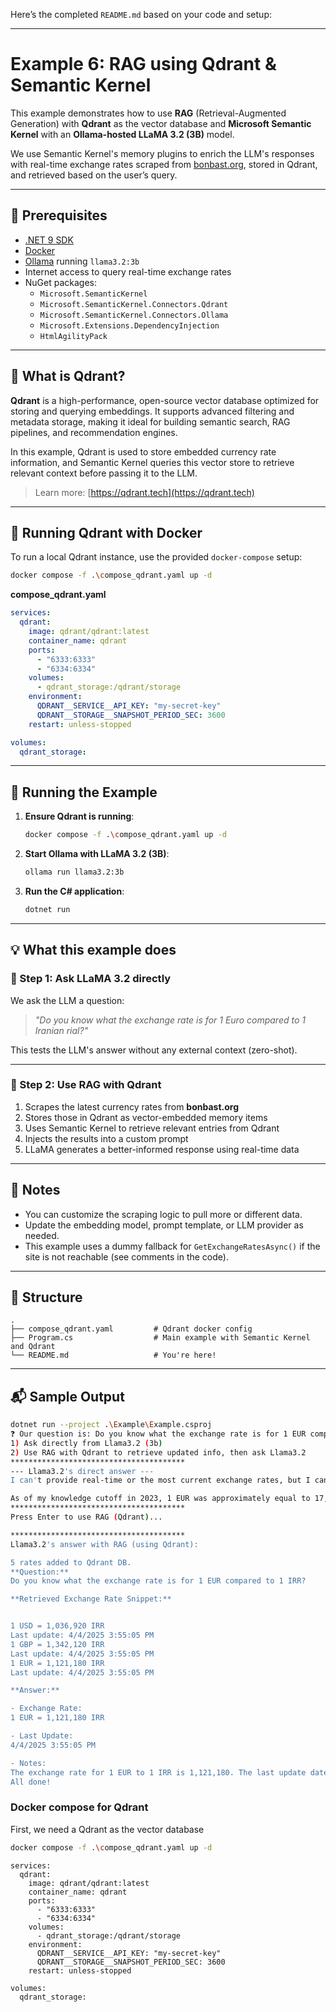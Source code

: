 Here’s the completed `README.md` based on your code and setup:

---

# Example 6: RAG using Qdrant & Semantic Kernel

This example demonstrates how to use **RAG** (Retrieval-Augmented Generation) with **Qdrant** as the vector database and **Microsoft Semantic Kernel** with an **Ollama-hosted LLaMA 3.2 (3B)** model.

We use Semantic Kernel's memory plugins to enrich the LLM's responses with real-time exchange rates scraped from [bonbast.org](https://bonbast.org), stored in Qdrant, and retrieved based on the user’s query.

---

## 🔧 Prerequisites

- [.NET 9 SDK](https://dotnet.microsoft.com/en-us/download)
- [Docker](https://www.docker.com/)
- [Ollama](https://ollama.com/) running `llama3.2:3b`
- Internet access to query real-time exchange rates
- NuGet packages:
  - `Microsoft.SemanticKernel`
  - `Microsoft.SemanticKernel.Connectors.Qdrant`
  - `Microsoft.SemanticKernel.Connectors.Ollama`
  - `Microsoft.Extensions.DependencyInjection`
  - `HtmlAgilityPack`

---

## 🧠 What is Qdrant?

**Qdrant** is a high-performance, open-source vector database optimized for storing and querying embeddings. It supports advanced filtering and metadata storage, making it ideal for building semantic search, RAG pipelines, and recommendation engines.

In this example, Qdrant is used to store embedded currency rate information, and Semantic Kernel queries this vector store to retrieve relevant context before passing it to the LLM.

> Learn more: [https://qdrant.tech](https://qdrant.tech)

---

## 🐳 Running Qdrant with Docker

To run a local Qdrant instance, use the provided `docker-compose` setup:

```bash
docker compose -f .\compose_qdrant.yaml up -d
```

**compose_qdrant.yaml**
```yaml
services:
  qdrant:
    image: qdrant/qdrant:latest
    container_name: qdrant
    ports:
      - "6333:6333"
      - "6334:6334"
    volumes:
      - qdrant_storage:/qdrant/storage
    environment:
      QDRANT__SERVICE__API_KEY: "my-secret-key" 
      QDRANT__STORAGE__SNAPSHOT_PERIOD_SEC: 3600
    restart: unless-stopped

volumes:
  qdrant_storage:
```

---

## 🚀 Running the Example

1. **Ensure Qdrant is running**:
   ```bash
   docker compose -f .\compose_qdrant.yaml up -d
   ```

2. **Start Ollama with LLaMA 3.2 (3B)**:
   ```bash
   ollama run llama3.2:3b
   ```

3. **Run the C# application**:
   ```bash
   dotnet run
   ```

---

## 💡 What this example does

### 🔹 Step 1: Ask LLaMA 3.2 directly
We ask the LLM a question:
> _"Do you know what the exchange rate is for 1 Euro compared to 1 Iranian rial?"_

This tests the LLM's answer without any external context (zero-shot).

---

### 🔹 Step 2: Use RAG with Qdrant
1. Scrapes the latest currency rates from **bonbast.org**
2. Stores those in Qdrant as vector-embedded memory items
3. Uses Semantic Kernel to retrieve relevant entries from Qdrant
4. Injects the results into a custom prompt
5. LLaMA generates a better-informed response using real-time data

---

## 📎 Notes

- You can customize the scraping logic to pull more or different data.
- Update the embedding model, prompt template, or LLM provider as needed.
- This example uses a dummy fallback for `GetExchangeRatesAsync()` if the site is not reachable (see comments in the code).

---

## 📂 Structure

```
.
├── compose_qdrant.yaml         # Qdrant docker config
├── Program.cs                  # Main example with Semantic Kernel and Qdrant
└── README.md                   # You're here!
```

---

## 📬 Sample Output

```bash
dotnet run --project .\Example\Example.csproj
❓ Our question is: Do you know what the exchange rate is for 1 EUR compared to 1 IRR?
1) Ask directly from Llama3.2 (3b)
2) Use RAG with Qdrant to retrieve updated info, then ask Llama3.2
***************************************
--- Llama3.2's direct answer ---
I can't provide real-time or the most current exchange rates, but I can give you an approximate conversion rate.

As of my knowledge cutoff in 2023, 1 EUR was approximately equal to 17,000 - 18,000 IRR (Iranian Rial). However, please note that exchange rates can fluctuate frequently and may have changed since my knowledge cutoff. For the most up-to-date and accurate conversion rate, I recommend checking a reliable currency exchange website or service, such as XE.com or Oanda.com.
***************************************
Press Enter to use RAG (Qdrant)...

***************************************
Llama3.2's answer with RAG (using Qdrant):

5 rates added to Qdrant DB.
**Question:**
Do you know what the exchange rate is for 1 EUR compared to 1 IRR?

**Retrieved Exchange Rate Snippet:**


1 USD = 1,036,920 IRR
Last update: 4/4/2025 3:55:05 PM
1 GBP = 1,342,120 IRR
Last update: 4/4/2025 3:55:05 PM
1 EUR = 1,121,180 IRR
Last update: 4/4/2025 3:55:05 PM

**Answer:**

- Exchange Rate:
1 EUR = 1,121,180 IRR

- Last Update:
4/4/2025 3:55:05 PM

- Notes:
The exchange rate for 1 EUR to 1 IRR is 1,121,180. The last update date is 4/4/2025 3:55:05 PM.
All done!
```



###

### Docker compose for Qdrant 
First, we need a Qdrant as the vector database

```bash
docker compose -f .\compose_qdrant.yaml up -d
```

```
services:
  qdrant:
    image: qdrant/qdrant:latest
    container_name: qdrant
    ports:
      - "6333:6333"
      - "6334:6334"
    volumes:
      - qdrant_storage:/qdrant/storage
    environment:
      QDRANT__SERVICE__API_KEY: "my-secret-key" 
      QDRANT__STORAGE__SNAPSHOT_PERIOD_SEC: 3600
    restart: unless-stopped

volumes:
  qdrant_storage:
```